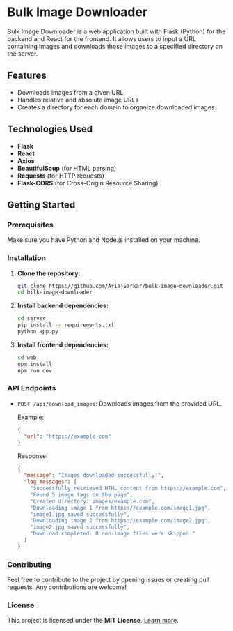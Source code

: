 # Bulk Image Downloader

Bulk Image Downloader is a web application built with Flask (Python) for the backend and React for the frontend. It allows users to input a URL containing images and downloads those images to a specified directory on the server.

## Features

- Downloads images from a given URL
- Handles relative and absolute image URLs
- Creates a directory for each domain to organize downloaded images

## Technologies Used

- **Flask**
- **React**
- **Axios**
- **BeautifulSoup** (for HTML parsing)
- **Requests** (for HTTP requests)
- **Flask-CORS** (for Cross-Origin Resource Sharing)

## Getting Started

### Prerequisites

Make sure you have Python and Node.js installed on your machine.

### Installation

1. **Clone the repository:**

    ```bash
    git clone https://github.com/AriajSarkar/bulk-image-downloader.git
    cd bilk-image-downloader
    ```

2. **Install backend dependencies:**

    ```bash
    cd server
    pip install -r requirements.txt
    python app.py
    ```

3. **Install frontend dependencies:**

    ```bash
    cd web
    npm install
    npm run dev
    ```

### API Endpoints

- `POST /api/download_images`: Downloads images from the provided URL.

    Example:

    ```json
    {
      "url": "https://example.com"
    }
    ```

    Response:

    ```json
    {
      "message": "Images downloaded successfully!",
      "log_messages": [
        "Successfully retrieved HTML content from https://example.com",
        "Found 5 image tags on the page",
        "Created directory: images/example.com",
        "Downloading image 1 from https://example.com/image1.jpg",
        "image1.jpg saved successfully",
        "Downloading image 2 from https://example.com/image2.jpg",
        "image2.jpg saved successfully",
        "Download completed. 0 non-image files were skipped."
      ]
    }
    ```

### Contributing

Feel free to contribute to the project by opening issues or creating pull requests. Any contributions are welcome!

### License

This project is licensed under the **MIT License**. [Learn more](LICENSE).
